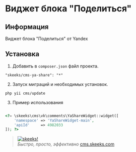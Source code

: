 Виджет блока "Поделиться"
===================================

Информация
-------------------

Виджет блока "Поделиться" от Yandex

Установка
------------


1) Добавить в `composer.json` файл проекта.

```
"skeeks/cms-ya-share": "*"
```

2) Запуск миграций и необходимых установок.

```
php yii cms/update
```

3) Пример использования

```php

<?= \skeeks\cms\vk\comments\YaShareWidget::widget([
    'namespace' => 'YaShareWidget-main',
    'apiId'     => 4982033
]); ?>

```


> [![skeeks!](https://gravatar.com/userimage/74431132/13d04d83218593564422770b616e5622.jpg)](http://www.skeeks.com)  
<i>Быстро, просто, эффективно</i>
[cms.skeeks.com](http://cms.skeeks.com)